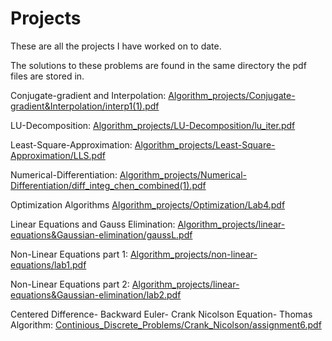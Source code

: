 # Projects
These are all the projects I have worked on to date.

The solutions to these problems are found in the same directory the pdf files are stored in.

Conjugate-gradient and Interpolation:
[Algorithm_projects/Conjugate-gradient&Interpolation/interp1(1).pdf](https://github.com/Ron530/Projects/blob/d84d83384ed4c5d4c0ba535e9f971e2431a40cc2/Algorithm_projects/Conjugate-gradient&Interpolation/interp1(1).pdf)

LU-Decomposition:
[Algorithm_projects/LU-Decomposition/lu_iter.pdf](https://github.com/Ron530/Projects/blob/efe66d28a4654e1ac5ef6277dead7f1edbce51ef/Algorithm_projects/LU-Decomposition/lu_iter.pdf)

Least-Square-Approximation:
[Algorithm_projects/Least-Square-Approximation/LLS.pdf](https://github.com/Ron530/Projects/blob/b5e83ac713ceb16219ac73aacc39cbf2f0b68ad0/Algorithm_projects/Least-Square-Approximation/LLS.pdf)

Numerical-Differentiation:
[Algorithm_projects/Numerical-Differentiation/diff_integ_chen_combined(1).pdf](https://github.com/Ron530/Projects/blob/f0527f887b74828cb696e5a97e491296c60cf4f0/Algorithm_projects/Numerical-Differentiation/diff_integ_chen_combined(1).pdf)

Optimization Algorithms
[Algorithm_projects/Optimization/Lab4.pdf](https://github.com/Ron530/Projects/blob/f0527f887b74828cb696e5a97e491296c60cf4f0/Algorithm_projects/Optimization/Lab4.pdf)

Linear Equations and Gauss Elimination:
[Algorithm_projects/linear-equations&Gaussian-elimination/gaussL.pdf](https://github.com/Ron530/Projects/blob/f0527f887b74828cb696e5a97e491296c60cf4f0/Algorithm_projects/linear-equations&Gaussian-elimination/gaussL.pdf)

Non-Linear Equations part 1:
[Algorithm_projects/non-linear-equations/lab1.pdf](https://github.com/Ron530/Projects/blob/f0527f887b74828cb696e5a97e491296c60cf4f0/Algorithm_projects/non-linear-equations/lab1.pdf)

Non-Linear Equations part 2:
[Algorithm_projects/linear-equations&Gaussian-elimination/lab2.pdf](https://github.com/Ron530/Projects/blob/f0527f887b74828cb696e5a97e491296c60cf4f0/Algorithm_projects/linear-equations&Gaussian-elimination/lab2.pdf)

Centered Difference-  Backward Euler- Crank Nicolson Equation- Thomas Algorithm:
[Continious_Discrete_Problems/Crank_Nicolson/assignment6.pdf](https://github.com/Ron530/Projects/blob/be2e1abaf4b702bef42de6beec9535713934fd22/Continious_Discrete_Problems/Crank_Nicolson/assignment6.pdf)



